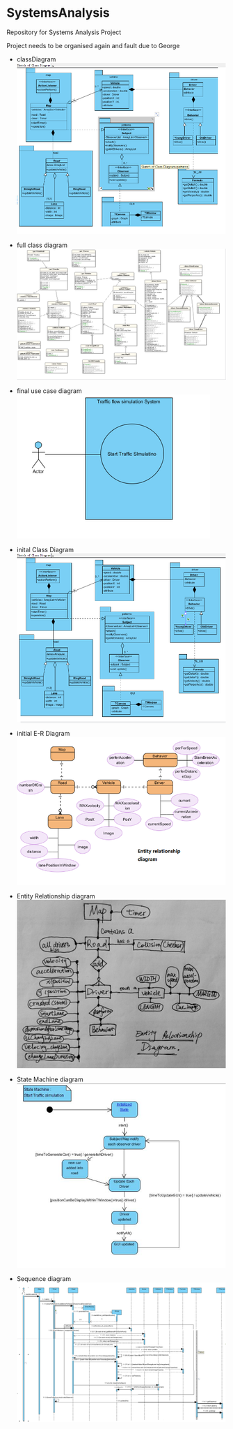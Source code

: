 # SystemsAnalysis
Repository for Systems Analysis Project

Project needs to be organised again and fault due to George

+ classDiagram 
 ![classDiagram](/DocumentAll/diagrams/classDiagram_.png)

+ full class diagram 
 ![full class diagram ](/DocumentAll/diagrams/fullClassDiagram.png)
 
+ final use case diagram 
 ![initial use case diagram ](/DocumentAll/diagrams/use_case.png)
  
+ inital Class Diagram
 ![initial class diagram ](/DocumentAll/diagrams/initalClassDIagram.png)
 
 
+ initial E-R Diagram
 ![initialERDiagram](/DocumentAll/diagrams/initialERDiagram.png)
 
 
+ Entity Relationship diagram 
 ![Entity Relationship diagram](/DocumentAll/diagrams/ER_Diagram.jpg)

 
+ State Machine diagram 
 ![Entity Relationship diagram](/DocumentAll/diagrams/stateMachine_.jpg)
 
 
+ Sequence  diagram 
 ![Entity Relationship diagram](/DocumentAll/diagrams/sequence%20Diagram.png)
 
 
